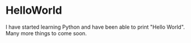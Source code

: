 # HelloWorld
I have started learning Python and have been able to print "Hello World". Many more things to come soon. 
